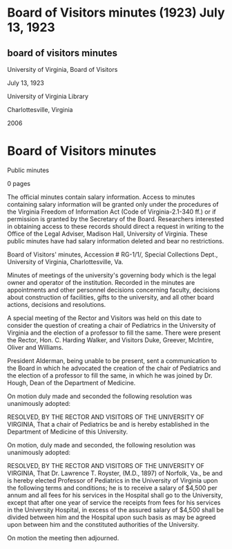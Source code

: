 Board of Visitors minutes (1923) July 13, 1923
==============================================

board of visitors minutes
-------------------------

University of Virginia, Board of Visitors

July 13, 1923

University of Virginia Library

Charlottesville, Virginia

2006

Board of Visitors minutes
=========================

Public minutes

0 pages

The official minutes contain salary information. Access to minutes containing salary information will be granted only under the procedures of the Virginia Freedom of Information Act (Code of Virginia-2.1-340 ff.) or if permission is granted by the Secretary of the Board. Researchers interested in obtaining access to these records should direct a request in writing to the Office of the Legal Adviser, Madison Hall, University of Virginia. These public minutes have had salary information deleted and bear no restrictions.

Board of Visitors' minutes, Accession # RG-1/1/, Special Collections Dept., University of Virginia, Charlottesville, Va.

Minutes of meetings of the university's governing body which is the legal owner and operator of the institution. Recorded in the minutes are appointments and other personnel decisions concerning faculty, decisions about construction of facilities, gifts to the university, and all other board actions, decisions and resolutions.

A special meeting of the Rector and Visitors was held on this date to consider the question of creating a chair of Pediatrics in the University of Virginia and the election of a professor to fill the same. There were present the Rector, Hon. C. Harding Walker, and Visitors Duke, Greever, McIntire, Oliver and Williams.

President Alderman, being unable to be present, sent a communication to the Board in which he advocated the creation of the chair of Pediatrics and the election of a professor to fill the same, in which he was joined by Dr. Hough, Dean of the Department of Medicine.

On motion duly made and seconded the following resolution was unanimously adopted:

RESOLVED, BY THE RECTOR AND VISITORS OF THE UNIVERSITY OF VIRGINIA, That a chair of Pediatrics be and is hereby established in the Department of Medicine of this University.

On motion, duly made and seconded, the following resolution was unanimously adopted:

RESOLVED, BY THE RECTOR AND VISITORS OF THE UNIVERSITY OF VIRGINIA, That Dr. Lawrence T. Royster, (M.D., 1897) of Norfolk, Va., be and is hereby elected Professor of Pediatrics in the University of Virginia upon the following terms and conditions; he is to receive a salary of $4,500 per annum and all fees for his services in the Hospital shall go to the University, except that after one year of service the receipts from fees for his services in the University Hospital, in excess of the assured salary of $4,500 shall be divided between him and the Hospital upon such basis as may be agreed upon between him and the constituted authorities of the University.

On motion the meeting then adjourned.